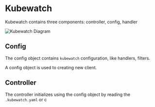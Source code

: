 # Kubewatch

Kubewatch contains three components: controller, config, handler

![Kubewatch Diagram](kubewatch.png?raw=true "Kubewatch Overview")

## Config

The config object contains `kubewatch` configuration, like handlers, filters.

A config object is used to creating new client.

## Controller

The controller initializes using the config object by reading the `.kubewatch.yaml` or c
